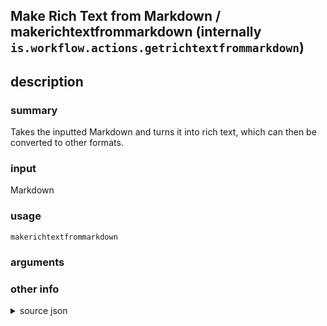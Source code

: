 
## Make Rich Text from Markdown / makerichtextfrommarkdown (internally `is.workflow.actions.getrichtextfrommarkdown`)



## description
### summary
Takes the inputted Markdown and turns it into rich text, which can then be converted to other formats.

### input
Markdown


### usage
`makerichtextfrommarkdown `

### arguments


### other info

<details><summary>source json</summary>
```json
{
	"ActionClass": "WFRichTextFromMarkdownAction",
	"ActionKeywords": [
		"html",
		"get"
	],
	"Category": "Text",
	"Description": {
		"DescriptionInput": "Markdown",
		"DescriptionSummary": "Takes the inputted Markdown and turns it into rich text, which can then be converted to other formats."
	},
	"IconName": "RichText.png",
	"Input": {
		"Multiple": false,
		"Required": true,
		"Types": [
			"WFStringContentItem"
		]
	},
	"Name": "Make Rich Text from Markdown",
	"Output": {
		"Multiple": false,
		"OutputName": "Rich Text from Markdown",
		"Types": [
			"public.html"
		]
	},
	"ShortName": "Make Rich Text",
	"Subcategory": "Rich Text",
	"SuggestedNever": true
}
```
</details>
